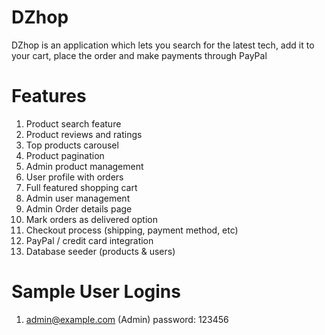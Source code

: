 # DZhop
DZhop is an application which lets you search for the latest tech, add it to your cart, 
place the order and make payments through PayPal

# Features
1. Product search feature
2. Product reviews and ratings
3. Top products carousel
4. Product pagination
5. Admin product management
6. User profile with orders
7. Full featured shopping cart
8. Admin user management
9. Admin Order details page
10. Mark orders as delivered option
11. Checkout process (shipping, payment method, etc)
12. PayPal / credit card integration
13. Database seeder (products & users)

# Sample User Logins 

1) admin@example.com (Admin)
   password: 123456
